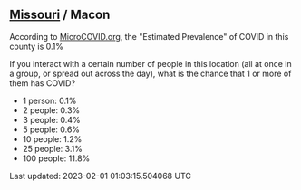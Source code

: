 
## [Missouri](/united-states/missouri) / Macon

According to [MicroCOVID.org](http://microcovid.org),
the "Estimated Prevalence" of COVID in this county is 0.1%

If you interact with a certain number of people in this location
(all at once in a group, or spread out across the day), what is the chance that
1 or more of them has COVID?

- 1 person: 0.1%
- 2 people: 0.3%
- 3 people: 0.4%
- 5 people: 0.6%
- 10 people: 1.2%
- 25 people: 3.1%
- 100 people: 11.8%

Last updated: 2023-02-01 01:03:15.504068 UTC
